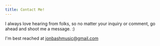 ```yaml
---
title: Contact Me!
---
```


I always love hearing from folks, so no matter your inquiry or comment, go ahead and shoot me a message. :)

I'm best reached at [jonbashmusic@gmail.com](mailto:jonbashmusic@gmail.com)
